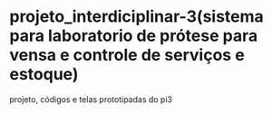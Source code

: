 # projeto_interdiciplinar-3(sistema para laboratorio de prótese para vensa e controle de serviços e estoque)
projeto, códigos e telas prototipadas do pi3
